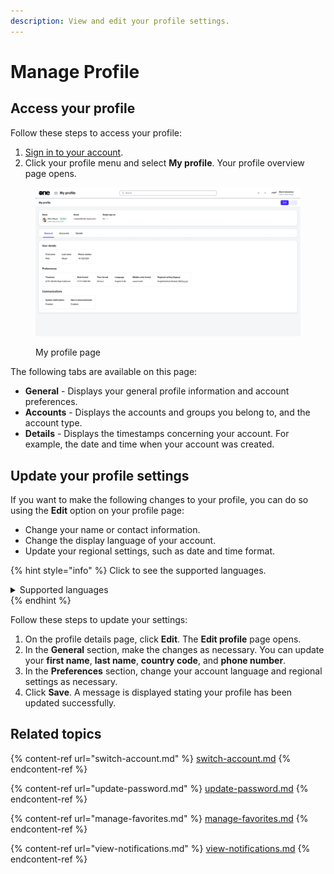 ```yaml
---
description: View and edit your profile settings.
---
```


# Manage Profile

## Access your profile <a href="#access-your-profile" id="access-your-profile"></a>

Follow these steps to access your profile:

1. [Sign in to your account](https://docs.client.softwareone.com/docs-v2/d04yor4OXausqmezLP92/marketplace-platform/sign-in-to-your-account).
2. Click your profile menu and select **My profile**. Your profile overview page opens.

<figure><img src="../../../.gitbook/assets/image (308).png" alt=""><figcaption><p>My profile page</p></figcaption></figure>

The following tabs are available on this page:

* **General** - Displays your general profile information and account preferences.
* **Accounts** - Displays the accounts and groups you belong to, and the account type.
* **Details** - Displays the timestamps concerning your account. For example, the date and time when your account was created.

## Update your profile settings <a href="#update-your-profile-settings" id="update-your-profile-settings"></a>

If you want to make the following changes to your profile, you can do so using the **Edit** option on your profile page:

* Change your name or contact information.
* Change the display language of your account.
* Update your regional settings, such as date and time format.

{% hint style="info" %}
Click to see the supported languages.

<details>

<summary>Supported languages</summary>

* Chinese (Simplified)
* Chinese (Traditional)
* Czech
* Dutch
* English (UK)
* English (US)
* Finnish
* French
* German
* Hungarian
* Italian
* Japanese
* Korean
* Norwegian
* Portuguese
* Polish
* Russian
* Spanish
* Swedish

</details>
{% endhint %}

Follow these steps to update your settings:

1. On the profile details page, click **Edit**. The **Edit profile** page opens.
2. In the **General** section, make the changes as necessary. You can update your **first name**, **last name**, **country code**, and **phone number**.&#x20;
3. In the **Preferences** section, change your account language and regional settings as necessary.&#x20;
4. Click **Save**. A message is displayed stating your profile has been updated successfully.

## Related topics

{% content-ref url="switch-account.md" %}
[switch-account.md](switch-account.md)
{% endcontent-ref %}

{% content-ref url="update-password.md" %}
[update-password.md](update-password.md)
{% endcontent-ref %}

{% content-ref url="manage-favorites.md" %}
[manage-favorites.md](manage-favorites.md)
{% endcontent-ref %}

{% content-ref url="view-notifications.md" %}
[view-notifications.md](view-notifications.md)
{% endcontent-ref %}
